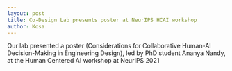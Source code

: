 ```yaml
---
layout: post
title: Co-Design Lab presents poster at NeurIPS HCAI workshop
author: Kosa
---
```

Our lab presented a poster (Considerations for Collaborative Human-AI Decision-Making in Engineering Design), led by PhD student Ananya Nandy, at the Human Centered AI workshop at NeurIPS 2021
